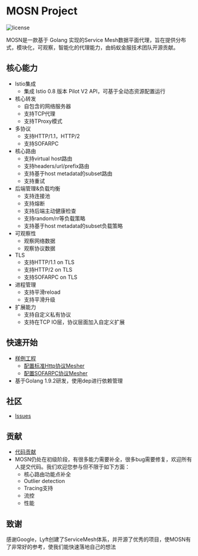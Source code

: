 # MOSN Project

![license](https://img.shields.io/badge/license-Apache--2.0-green.svg)

MOSN是一款基于 Golang 实现的Service Mesh数据平面代理，旨在提供分布式，模块化，可观察，智能化的代理能力，由蚂蚁金服技术团队开源贡献。

## 核心能力

+ Istio集成
    + 集成 Istio 0.8 版本 Pilot V2 API，可基于全动态资源配置运行
+ 核心转发
    + 自包含的网络服务器
    + 支持TCP代理
    + 支持TProxy模式
+ 多协议
    + 支持HTTP/1.1，HTTP/2
    + 支持SOFARPC
+ 核心路由
    + 支持virtual host路由
    + 支持headers/url/prefix路由
    + 支持基于host metadata的subset路由
    + 支持重试
+ 后端管理&负载均衡
    + 支持连接池
    + 支持熔断
    + 支持后端主动健康检查
    + 支持random/rr等负载策略
    + 支持基于host metadata的subset负载策略
+ 可观察性
    + 观察网络数据
    + 观察协议数据
+ TLS
    + 支持HTTP/1.1 on TLS
    + 支持HTTP/2 on TLS
    + 支持SOFARPC on TLS
+ 进程管理
    + 支持平滑reload
    + 支持平滑升级
+ 扩展能力
    + 支持自定义私有协议
    + 支持在TCP IO层，协议层面加入自定义扩展

## 快速开始
* [样例工程](mosn-samples)
  * [配置标准Http协议Mesher](samples/http-sample)
  * [配置SOFARPC协议Mesher](samples/sofarpc-sample)
* 基于Golang 1.9.2研发，使用dep进行依赖管理

## 社区
* [Issues](https://github.com/alipay/mosn/issues)

## 贡献
+ [代码贡献](./CONTRIBUTING.md) 
+ MOSN仍处在初级阶段，有很多能力需要补全，很多bug需要修复，欢迎所有人提交代码。我们欢迎您参与但不限于如下方面：
   + 核心路由功能点补全
   + Outlier detection
   + Tracing支持
   + 流控
   + 性能
   
## 致谢
感谢Google，Lyft创建了ServiceMesh体系，并开源了优秀的项目，使MOSN有了非常好的参考，使我们能快速落地自己的想法

